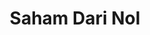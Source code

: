 ---
id: 00001
title: Saham Dari Nol
description: Youtube Creator
img: https://i.ibb.co/bPZpsW7/saham-dari-nol.png
content:
  - id: uGzToPCX8nU
    title: Apa itu Saham?
    minutes: 7
  - id: XQwUFRKLevg
    title: Bagaimana Cara Beli Saham?
    minutes: 8
  - id: pfvT6O07dHw
    title: 2 Cara Download Laporan Keuangan Perusahaan
    minutes: 7
  - id: zIxJb5UXHFw
    title: Cara Hitung Pertumbuhan Penjualan Perusahaan
    minutes: 12
  - id: xsQXz_glug4
    title: Apa itu Dividen?
    minutes: 9
  - id: 5Nh7py4sUTo
    title: Apa itu Aset Liabilitas Ekuitas Laba?
    minutes: 9
  - id: KogejuJk6lY
    title: Apa itu Capital Gain Saham?
    minutes: 7
  - id: vLYoYsKWY5U
    title: Apa Itu ROE?
    minutes: 20
  - id: UUpMMZL1pkE
    title: Cara Menghitung Harga Wajar Saham (PBV)
    minutes: 11
  - id: NiaXDTyn9Q0
    title: Pentingnya Gross Margin dalam Laporan Keuangan!
    minutes: 10
  - id: uMjzuBwoIRM
    title: Cara Memahami Jual dan Beli Saham di Aplikasi
    minutes: 21
---